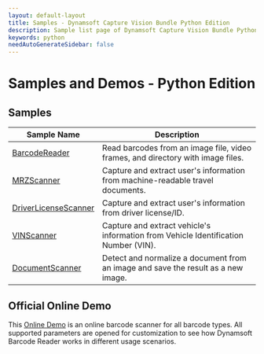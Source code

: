 ```yaml
---
layout: default-layout
title: Samples - Dynamsoft Capture Vision Bundle Python Edition
description: Sample list page of Dynamsoft Capture Vision Bundle Python Edition.
keywords: python
needAutoGenerateSidebar: false
---
```


# Samples and Demos - Python Edition

## Samples

| Sample Name | Description |
| --- | --- |
| <a href="https://github.com/Dynamsoft/barcode-reader-python-samples" target="_blank">BarcodeReader</a> | Read barcodes from an image file, video frames, and directory with image files. |
| <a href="https://github.com/Dynamsoft/capture-vision-python-samples/blob/main/Samples/mrz_scanner.py" target="_blank">MRZScanner</a> | Capture and extract user's information from machine-readable travel documents. |
| <a href="https://github.com/Dynamsoft/capture-vision-python-samples/blob/main/Samples/driver_license_scanner.py" target="_blank">DriverLicenseScanner</a> | Capture and extract user's information from driver license/ID. |
| <a href="https://github.com/Dynamsoft/capture-vision-python-samples/blob/main/Samples/vin_scanner.py" target="_blank">VINScanner</a> | Capture and extract vehicle's information from Vehicle Identification Number (VIN). |
| <a href="https://github.com/Dynamsoft/capture-vision-python-samples/blob/main/Samples/document_scanner.py" target="_blank">DocumentScanner</a> | Detect and normalize a document from an image and save the result as a new image. |

## Official Online Demo
This <a href="https://demo.dynamsoft.com/barcode-reader/" target="_blank">Online Demo</a> is an online barcode scanner for all barcode types. All supported parameters are opened for customization to see how Dynamsoft Barcode Reader works in different usage scenarios. 
